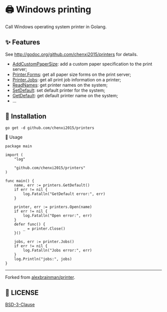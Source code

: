 # 🖨 Windows printing

Call Windows operating system printer in Golang.

## ✨ Features

See <http://godoc.org/github.com/chenxi2015/printers> for details.

- [AddCustomPaperSize](https://pkg.go.dev/github.com/godoes/printers#AddCustomPaperSize): add a custom paper specification to the print server;
- [Printer.Forms](https://pkg.go.dev/github.com/godoes/printers#Printer.Forms): get all paper size forms on the print server;
- [Printer.Jobs](https://pkg.go.dev/github.com/godoes/printers#Printer.Jobs): get all print job information on a printer;
- [ReadNames](https://pkg.go.dev/github.com/godoes/printers#ReadNames): get printer names on the system;
- [SetDefault](https://pkg.go.dev/github.com/godoes/printers#SetDefault): set default printer for the system;
- [GetDefault](https://pkg.go.dev/github.com/godoes/printers#GetDefault): get default printer name on the system;
- ...

## 🔰 Installation

```shell
go get -d github.com/chenxi2015/printers
```

📝 Usage

```cgo
package main

import (
    "log"

    "github.com/chenxi2015/printers"
)

func main() {
    name, err := printers.GetDefault()
    if err != nil {
        log.Fatalln("GetDefault error:", err)
    }

    printer, err := printers.Open(name)
    if err != nil {
        log.Fatalln("Open error:", err)
    }
    defer func() {
        _ = printer.Close()
    }()

    jobs, err := printer.Jobs()
    if err != nil {
        log.Fatalln("Jobs error:", err)
    }
    log.Println("jobs:", jobs)
}
```

---

Forked from [alexbrainman/printer](https://github.com/alexbrainman/printer).

## 📃 LICENSE

[BSD-3-Clause](./LICENSE)
